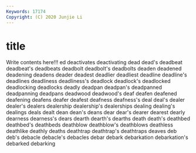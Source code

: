 ```yaml
---
Keywords: 17174
Copyright: (C) 2020 Junjie Li
---
```


# title

Write contents here!!!
ed 
deactivates 
deactivating 
dead 
dead's
deadbeat 
deadbeat's 
deadbeats 
deadbolt 
deadbolt's 
deadbolts 
deaden 
deadened 
deadening 
deadens
deader 
deadest 
deadlier 
deadliest 
deadline 
deadline's 
deadlines 
deadliness 
deadliness's 
deadlock
deadlock's 
deadlocked 
deadlocking 
deadlocks 
deadly 
deadpan 
deadpan's 
deadpanned 
deadpanning 
deadpans
deadwood 
deadwood's 
deaf 
deafen 
deafened 
deafening 
deafens 
deafer 
deafest 
deafness
deafness's 
deal 
deal's 
dealer 
dealer's 
dealers 
dealership 
dealership's 
dealerships 
dealing
dealing's 
dealings 
deals 
dealt 
dean 
dean's 
deans 
dear 
dear's 
dearer
dearest 
dearly 
dearness 
dearness's 
dears 
dearth 
dearth's 
dearths 
death 
death's
deathbed 
deathbed's 
deathbeds 
deathblow 
deathblow's 
deathblows 
deathless 
deathlike 
deathly 
deaths
deathtrap 
deathtrap's 
deathtraps 
deaves 
deb 
deb's 
debacle 
debacle's 
debacles 
debar
debark 
debarkation 
debarkation's 
debarked 
debarking 
